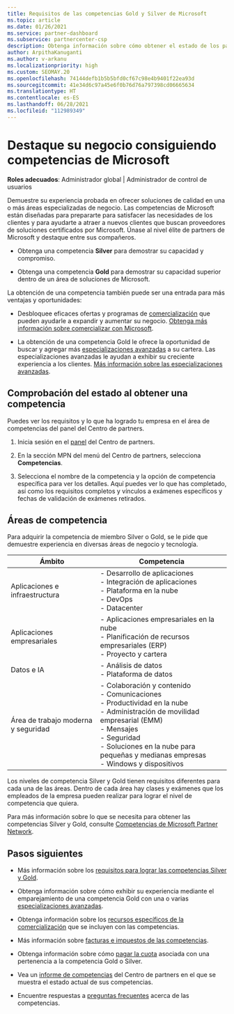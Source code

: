 ```yaml
---
title: Requisitos de las competencias Gold y Silver de Microsoft
ms.topic: article
ms.date: 01/26/2021
ms.service: partner-dashboard
ms.subservice: partnercenter-csp
description: Obtenga información sobre cómo obtener el estado de los partners de Microsoft y atraer a nuevos clientes que cumplan los requisitos de competencia de los niveles Gold y Silver.
author: ArpithaKanuganti
ms.author: v-arkanu
ms.localizationpriority: high
ms.custom: SEOMAY.20
ms.openlocfilehash: 74144defb1b5b5bfd0cf67c98e4b9401f22ea93d
ms.sourcegitcommit: 41e34d6c97a45e6f0b76d76a797398cd06665634
ms.translationtype: HT
ms.contentlocale: es-ES
ms.lasthandoff: 06/28/2021
ms.locfileid: "112989349"
---
```

# <a name="differentiate-your-business-by-attaining-microsoft-competencies"></a>Destaque su negocio consiguiendo competencias de Microsoft

**Roles adecuados**: Administrador global | Administrador de control de usuarios

Demuestre su experiencia probada en ofrecer soluciones de calidad en una o más áreas especializadas de negocio. Las competencias de Microsoft están diseñadas para prepararte para satisfacer las necesidades de los clientes y para ayudarte a atraer a nuevos clientes que buscan proveedores de soluciones certificados por Microsoft. Únase al nivel élite de partners de Microsoft y destaque entre sus compañeros.

- Obtenga una competencia **Silver** para demostrar su capacidad y compromiso.

- Obtenga una competencia **Gold** para demostrar su capacidad superior dentro de un área de soluciones de Microsoft.

La obtención de una competencia también puede ser una entrada para más ventajas y oportunidades:

- Desbloquee eficaces ofertas y programas de [comercialización](mpn-learn-about-go-to-market-benefits.md) que pueden ayudarle a expandir y aumentar su negocio. [Obtenga más información sobre comercializar con Microsoft](https://partner.microsoft.com/solutions/go-to-market).

- La obtención de una competencia Gold le ofrece la oportunidad de buscar y agregar más [especializaciones avanzadas](advanced-specializations.md) a su cartera. Las especializaciones avanzadas le ayudan a exhibir su creciente experiencia a los clientes. [Más información sobre las especializaciones avanzadas](https://partner.microsoft.com/membership/advanced-specialization).

## <a name="check-your-status-as-you-attain-a-competency"></a>Comprobación del estado al obtener una competencia

Puedes ver los requisitos y lo que ha logrado tu empresa en el área de competencias del panel del Centro de partners.

1. Inicia sesión en el [panel](https://partner.microsoft.com/dashboard/home) del Centro de partners.

2. En la sección MPN del menú del Centro de partners, selecciona **Competencias**.

3. Selecciona el nombre de la competencia y la opción de competencia específica para ver los detalles. Aquí puedes ver lo que has completado, así como los requisitos completos y vínculos a exámenes específicos y fechas de validación de exámenes retirados.

## <a name="competency-areas"></a>Áreas de competencia

Para adquirir la competencia de miembro Silver o Gold, se le pide que demuestre experiencia en diversas áreas de negocio y tecnología.

|**Ámbito**            |**Competencia**                    |
|--------------------|--------------------------------|
|Aplicaciones e infraestructura| - Desarrollo de aplicaciones<br/> - Integración de aplicaciones<br/> - Plataforma en la nube<br/> - DevOps<br/> - Datacenter |
|Aplicaciones empresariales | - Aplicaciones empresariales en la nube</br> - Planificación de recursos empresariales (ERP)</br> - Proyecto y cartera |
|Datos e IA| - Análisis de datos<br/> - Plataforma de datos |
|Área de trabajo moderna y seguridad | - Colaboración y contenido<br/> - Comunicaciones<br/> - Productividad en la nube<br/> - Administración de movilidad empresarial (EMM)<br/> - Mensajes<br/> - Seguridad<br/> - Soluciones en la nube para pequeñas y medianas empresas<br/> - Windows y dispositivos |

Los niveles de competencia Silver y Gold tienen requisitos diferentes para cada una de las áreas. Dentro de cada área hay clases y exámenes que los empleados de la empresa pueden realizar para lograr el nivel de competencia que quiera. 

Para más información sobre lo que se necesita para obtener las competencias Silver y Gold, consulte [Competencias de Microsoft Partner Network](https://partner.microsoft.com/membership/competencies).

## <a name="next-steps"></a>Pasos siguientes

- Más información sobre los [requisitos para lograr las competencias Silver y Gold](https://partner.microsoft.com/membership/competencies).

- Obtenga información sobre cómo exhibir su experiencia mediante el emparejamiento de una competencia Gold con una o varias [especializaciones avanzadas](advanced-specializations.md).

- Obtenga información sobre los [recursos específicos de la comercialización](mpn-learn-about-go-to-market-benefits.md) que se incluyen con las competencias.

- Más información sobre [facturas e impuestos de las competencias](mpn-view-print-maps-invoice.md).

- Obtenga información sobre cómo [pagar la cuota](mpn-pay-fee-silver-gold-competency.md) asociada con una pertenencia a la competencia Gold o Silver.

- Vea un [informe de competencias](pci-competencies-report.md) del Centro de partners en el que se muestra el estado actual de sus competencias.

- Encuentre respuestas a [preguntas frecuentes](competencies-faq.yml) acerca de las competencias.
